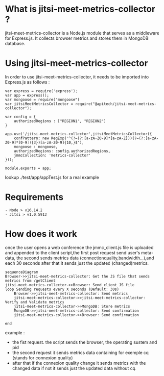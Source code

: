 
# What is jitsi-meet-metrics-collector ?
jitsi-meet-metrics-collector is a Node.js module that serves as a middleware for Express.js. It collects browser metrics and stores them in MongoDB database.

# Using jitsi-meet-metrics-collector

In order to use jitsi-meet-metrics-collector, it needs to be imported into Express.js as follows : 

    var express = require('express');
    var app = express();
    var mongoose = require("mongoose")
    var jitsiMeetMetricsCollector = require("@apitech/jitsi-meet-metrics-collector");
    
    var config = {
        authorizedRegions : ["REGION1", "REGION2"]
    }
    
    app.use('/jitsi-meet-metrics-collector',jitsiMeetMetricsCollector({
        confPattern: new RegExp('^(?=(?:[a-zA-Z0-9]*[a-zA-Z]))(?=(?:[a-zA-Z0-9]*[0-9]){3})[a-zA-Z0-9]{10,}$'),
        mongoose : mongoose,
        authorizedRegions: config.authorizedRegions,
        jmmcCollection: 'metrics-collector'
    }));
    
    module.exports = app;

lookup ./test/app/appTest.js for a real example

# Requirements

    - Node > v16.14.2
    - Jitsi > v1.0.5913

# How does it work

once the user opens a web conference the jmmc_client.js file is uploaded and appended to the client script,the first post request send user's meta-data, the second sends metrics data (connectionquality,bandwidth...),and each 30 seconds after that it sends just the updated (changed)metrics. 

```mermaid
sequenceDiagram
Browser->>jitsi-meet-metrics-collector: Get the JS file that sends metrics from /getClient
jitsi-meet-metrics-collector->>Browser: Send client JS file
loop Sending requests every X seconds (Default: 30s)
    Browser->>jitsi-meet-metrics-collector: Send metrics
    jitsi-meet-metrics-collector->>jitsi-meet-metrics-collector: Verify and Validate metrics
    jitsi-meet-metrics-collector->>MongoDB: Store metrics
    MongoDB->>jitsi-meet-metrics-collector: Send confirmation
    jitsi-meet-metrics-collector->>Browser: Send confirmation
        
end
```
example :
- the fist request. the script sends the browser, the operating sustem and pid
- the second request it sends metrics data containing for exemple cq (stands for connexion quality)
- after that if the connexion quality change it sends metrics with the changed data if not it sends 
just the updated data without cq.
